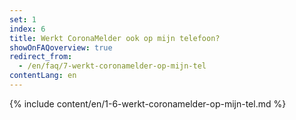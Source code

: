 ```yaml
---
set: 1
index: 6
title: Werkt CoronaMelder ook op mijn telefoon?
showOnFAQoverview: true
redirect_from: 
  - /en/faq/7-werkt-coronamelder-op-mijn-tel
contentLang: en
---
```

{% include content/en/1-6-werkt-coronamelder-op-mijn-tel.md %}
